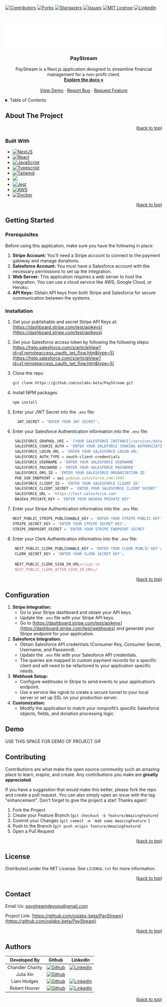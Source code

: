 <!-- Improved compatibility of back to top link: See: https://github.com/othneildrew/Best-README-Template/pull/73 -->
<a name="readme-top"></a>
<!--
*** Thanks for checking out the Best-README-Template. If you have a suggestion
*** that would make this better, please fork the repo and create a pull request
*** or simply open an issue with the tag "enhancement".
*** Don't forget to give the project a star!
*** Thanks again! Now go create something AMAZING! :D
-->



<!-- PROJECT SHIELDS -->
<!--
*** I'm using markdown "reference style" links for readability.
*** Reference links are enclosed in brackets [ ] instead of parentheses ( ).
*** See the bottom of this document for the declaration of the reference variables
*** for contributors-url, forks-url, etc. This is an optional, concise syntax you may use.
*** https://www.markdownguide.org/basic-syntax/#reference-style-links
-->
[![Contributors][contributors-shield]][contributors-url]
[![Forks][forks-shield]][forks-url]
[![Stargazers][stars-shield]][stars-url]
[![Issues][issues-shield]][issues-url]
[![MIT License][license-shield]][license-url]
[![LinkedIn][linkedin-shield]][linkedin-url]


<!-- PROJECT LOGO -->
<br />
<div align="center">
  <a href="https://pay-stream-git-dev-pay-stream.vercel.app/">
    <img src="big-logo.png" alt="Logo">
  </a>

<h3 align="center">PayStream</h3>

  <p align="center">
    PayStream is a Next.js application designed to streamline financial management for a non-profit client.
    <br />
    <a href="https://github.com/oslabs-beta/PayStream"><strong>Explore the docs »</strong></a>
    <br />
    <br />
    <a href="https://github.com/oslabs-beta/PayStream">View Demo</a>
    ·
    <a href="https://github.com/oslabs-beta/PayStream/issues">Report Bug</a>
    ·
    <a href="https://github.com/oslabs-beta/PayStream/issues">Request Feature</a>
  </p>
</div>



<!-- TABLE OF CONTENTS -->
<details>
  <summary>Table of Contents</summary>
  <ol>
    <li>
      <a href="#about-the-project">About The Project</a>
      <ul>
        <li><a href="#built-with">Built With</a></li>
      </ul>
    </li>
    <li>
      <a href="#getting-started">Getting Started</a>
      <ul>
        <li><a href="#prerequisites">Prerequisites</a></li>
        <li><a href="#installation">Installation</a></li>
      </ul>
    </li>
    <li><a href="#usage">Usage</a></li>
    <li><a href="#roadmap">Roadmap</a></li>
    <li><a href="#contributing">Contributing</a></li>
    <li><a href="#license">License</a></li>
    <li><a href="#contact">Contact</a></li>
    <li><a href="#acknowledgments">Acknowledgments</a></li>
  </ol>
</details>



<!-- ABOUT THE PROJECT -->
## About The Project

<p align="right">(<a href="#readme-top">back to top</a>)</p>

### Built With

* [![NextJS][NextJs]][NextJS-url]
* [![React][React.js]][React-url]
* [![JavaScript][JavaScript]][JavaScript-url]
* [![Typescript][TS.js]][TS-url]
* [![Tailwind][Tailwind]][Tailwind-url]
* [![][Git]][Git-url]
* [![Jest][Jest]][Jest-url]
* [![AWS][AWS]][AWS-url]
* [![Docker][Docker]][Docker-url]


<p align="right">(<a href="#readme-top">back to top</a>)</p>



<!-- GETTING STARTED -->
## Getting Started

### Prerequisites

Before using this application, make sure you have the following in place:

1. **Stripe Account:** You’ll need a Stripe account to connect to the payment gateway and manage donations.
2. **Salesforce Account:** You must have a Salesforce account with the necessary permissions to set up the integration.
3. **Web Server:** This application requires a web server to host the integration. You can use a cloud service like AWS, Google Cloud, or Heroku.
4. **API Keys:** Obtain API keys from both Stripe and Salesforce for secure communication between the systems.

### Installation

1. Get your publishable and secret Stripe API Keys at: [https://dashboard.stripe.com/test/apikeys](https://dashboard.stripe.com/test/apikeys)
2. Get your Salesforce access token by following the following steps: [https://help.salesforce.com/s/articleView?id=sf.remoteaccess_oauth_jwt_flow.htm&type=5](https://help.salesforce.com/s/articleView?id=sf.remoteaccess_oauth_jwt_flow.htm&type=5)
3. Clone the repo
   ```sh
   git clone https://github.com/oslabs-beta/PayStream.git
   ```
4. Install NPM packages
   ```sh
   npm install
   ```
5. Enter your JWT Secret into the `.env` file:
   ```js
     JWT_SECRET = 'ENTER YOUR JWT SECRET';
   ```
6. Enter your Salesforce Authentication information into the `.env` file:
   ```js
    SALESFORCE_GRAPHQL_URI = '[YOUR SALESFORCE INSTANCE]/services/data/v58.0/graphql'
    SALESFORCE_COOKIE_AUTH = 'ENTER YOUR SALEFORCE COOKING AUTHORIZATION'
    SALESFORCE_LOGIN_URL = 'ENTER YOUR SALESFORCE LOGIN URL'
    SALESFORCE_AUTH_TYPE = oauth-client-credentials
    SALESFORCE_USERNAME = 'ENTER YOUR SALESFORCE USERNAME'
    SALESFORCE_PASSWORD = 'ENTER YOUR SALESFORCE PASSWORD'
    SALESFORCE_ORG_ID = 'ENTER YOUR SALESFORCE ORGANIZATION ID'
    PUB_SUB_ENDPOINT = api.pubsub.salesforce.com:7443
    SALESFORCE_CLIENT_ID = 'ENTER YOUR SALESFORCE CLIENT ID'
    SALESFORCE_CLIENT_SECRET = 'ENTER YOUR SALESFORCE CLIENT SECRET'
    SALESFORCE_URL = 'https://test.salesforce.com'
    BASE64_PRIVATE_KEY = 'ENTER YOUR BASE64 PRIVATE KEY'
   ```
   
7. Enter your Stripe Authentication informatino into the `.env` file:
   ```js
   NEXT_PUBLIC_STRIPE_PUBLISHABLE_KEY = 'ENTER YOUR STRIPE PUBLIC KEY';
   STRIPE_SECRET_KEY = 'ENTER YOUR STRIPE SECRET KEY';
   STRIPE_ENDPOINT_SECRET = 'ENTER YOUR STRIPE ENDPOINT SECRET'
   ```
   
8. Enter your Clerk Authentication informatino into the `.env` file:
   ```js
    NEXT_PUBLIC_CLERK_PUBLISHABLE_KEY = 'ENTER YOUR CLERK PUBLIC KEY';
    CLERK_SECRET_KEY = 'ENTER YOUR CLERK SECRET KEY';
    
    NEXT_PUBLIC_CLERK_SIGN_IN_URL=/sign-in
    NEXT_PUBLIC_CLERK_AFTER_SIGN_IN_URL=/
   ```
   
<p align="right">(<a href="#readme-top">back to top</a>)</p>

## Configuration
1. **Stripe Integration:**
   - Go to your Stripe dashboard and obtain your API keys.
   - Update the `.env` file with your Stripe API keys.
   - Go to [https://dashboard.stripe.com/test/apikeys](https://dashboard.stripe.com/test/webhooks) and generate your Stripe endpoint for your application. 
2. **Salesforce Integration:**
   - Obtain Salesforce API credentials (Consumer Key, Consumer Secret, Username, and Password).
   - Update the `.env` file with your Salesforce API credentials.
   - The queries are mapped to custom payment records for a specific client and will need to be refactored to your application specific needs. 
3. **Webhook Setup:**
   - Configure webhooks in Stripe to send events to your application’s endpoint.
   - Use a service like ngrok to create a secure tunnel to your local server or set up SSL on your production server.
4. **Customization:**
   - Modify the application to match your nonprofit’s specific Salesforce objects, fields, and donation processing logic.

<!-- USAGE EXAMPLES -->
## Demo

USE THIS SPACE FOR DEMO OF PROJECT GIF


<!-- CONTRIBUTING -->
## Contributing

Contributions are what make the open source community such an amazing place to learn, inspire, and create. Any contributions you make are **greatly appreciated**.

If you have a suggestion that would make this better, please fork the repo and create a pull request. You can also simply open an issue with the tag "enhancement".
Don't forget to give the project a star! Thanks again!

1. Fork the Project
2. Create your Feature Branch (`git checkout -b feature/AmazingFeature`)
3. Commit your Changes (`git commit -m 'Add some AmazingFeature'`)
4. Push to the Branch (`git push origin feature/AmazingFeature`)
5. Open a Pull Request

<p align="right">(<a href="#readme-top">back to top</a>)</p>



<!-- LICENSE -->
## License

Distributed under the MIT License. See `LICENSE.txt` for more information.

<p align="right">(<a href="#readme-top">back to top</a>)</p>



<!-- CONTACT -->
## Contact

Email Us: paystreamdevops@gmail.com

Project Link: [https://github.com/oslabs-beta/PayStream](https://github.com/oslabs-beta/PayStream)

<p align="right">(<a href="#readme-top">back to top</a>)</p>



## Authors
| Developed By |                                                                     Github                                                                      |                                                                   LinkedIn                                                                    |
| :----------: | :---------------------------------------------------------------------------------------------------------------------------------------------: | :-------------------------------------------------------------------------------------------------------------------------------------------: |
|  Chandler Charity  |    [![Github](https://img.shields.io/badge/github-%23121011.svg?style=for-the-badge&logo=github&logoColor=white)](https://github.com/lcchrty)    | [![LinkedIn](https://img.shields.io/badge/LinkedIn-%230077B5.svg?logo=linkedin&logoColor=white)](https://www.linkedin.com/in/chandlerchrty/) |
| Julia Xin | [![Github](https://img.shields.io/badge/github-%23121011.svg?style=for-the-badge&logo=github&logoColor=white)](https://github.com/juliazlx) |
|  Liam Hodges  |  [![Github](https://img.shields.io/badge/github-%23121011.svg?style=for-the-badge&logo=github&logoColor=white)](https://github.com/lhodges3)   | [![LinkedIn](https://img.shields.io/badge/LinkedIn-%230077B5.svg?logo=linkedin&logoColor=white)](https://www.linkedin.com/in/liam-p-hodges/) |
| Robert Hoover  |  [![Github](https://img.shields.io/badge/github-%23121011.svg?style=for-the-badge&logo=github&logoColor=white)](https://github.com/Gambarou)   |  [![LinkedIn](https://img.shields.io/badge/LinkedIn-%230077B5.svg?logo=linkedin&logoColor=white)](https://www.linkedin.com/in/roberthoover00/)   |



<p align="right">(<a href="#readme-top">back to top</a>)</p>



<!-- MARKDOWN LINKS & IMAGES -->
<!-- https://www.markdownguide.org/basic-syntax/#reference-style-links -->
[contributors-shield]: https://img.shields.io/github/contributors/oslabs-beta/PayStream.svg?style=for-the-badge
[contributors-url]: https://github.com/oslabs-beta/PayStream/graphs/contributors
[forks-shield]: https://img.shields.io/github/forks/oslabs-beta/PayStream.svg?style=for-the-badge
[forks-url]: https://github.com/oslabs-beta/PayStream/network/members
[stars-shield]: https://img.shields.io/github/stars/oslabs-beta/PayStream.svg?style=for-the-badge
[stars-url]: https://github.com/oslabs-beta/PayStream/stargazers
[issues-shield]: https://img.shields.io/github/issues/oslabs-beta/PayStream.svg?style=for-the-badge
[issues-url]: https://github.com/oslabs-beta/PayStream/issues
[license-shield]: https://img.shields.io/github/license/oslabs-beta/PayStream.svg?style=for-the-badge
[license-url]: https://github.com/oslabs-beta/PayStream/blob/master/LICENSE.txt
[linkedin-shield]: https://img.shields.io/badge/-LinkedIn-black.svg?style=for-the-badge&logo=linkedin&colorB=555
[linkedin-url]: https://www.linkedin.com/company/pay-stream-dev
[product-screenshot]: images/screenshot.png
[React.js]: https://img.shields.io/badge/react-%2320232a.svg?style=for-the-badge&logo=react&logoColor=%2361DAFB
[React-url]: https://reactjs.org/
[TS.js]: https://img.shields.io/badge/typescript-%23007ACC.svg?style=for-the-badge&logo=typescript&logoColor=white
[TS-url]: https://www.typescriptlang.org/
[JavaScript]: https://img.shields.io/badge/javascript-%23323330.svg?style=for-the-badge&logo=javascript&logoColor=%23F7DF1E
[JavaScript-url]: https://www.javascript.com/
[Jest]: https://img.shields.io/badge/-jest-%23C21325?style=for-the-badge&logo=jest&logoColor=white
[Jest-url]: https://jestjs.io/
[Git]: https://img.shields.io/badge/git-%23F05033.svg?style=for-the-badge&logo=git&logoColor=white
[Git-url]: https://git-scm.com/
[Tailwind]: https://img.shields.io/badge/Tailwind-%231DA1F2.svg?style=for-the-badge&logo=tailwind-css&logoColor=white
[Tailwind-url]: https://tailwindcss.com/
[NextJS]: https://img.shields.io/badge/next.js-000000?style=for-the-badge&logo=nextdotjs&logoColor=white
[NextJS-url]: https://nextjs.org/
[AWS]: https://img.shields.io/badge/AWS-%231E73BE.svg?style=for-the-badge&logo=amazon-aws&logoColor=white:
[AWS-url]: https://aws.amazon.com/
[Docker]: https://img.shields.io/badge/docker-%230db7ed.svg?style=for-the-badge&logo=docker&logoColor=white
[Docker-url]: https://www.docker.com/
